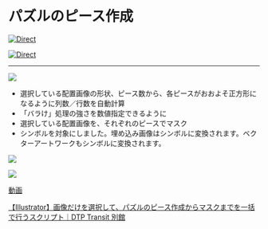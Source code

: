 # パズルのピース作成

[![Direct](https://img.shields.io/badge/Direct%20Link-SmartSliceWithPuzzlify.jsx-ffcc00.svg)](https://github.com/swwwitch/illustrator-scripts/blob/master/jsx/mask/SmartSliceWithPuzzlify.jsx)

[![Direct](https://img.shields.io/badge/Back%20to%20home-All%20scripts-cccccc.svg)](https://github.com/swwwitch/illustrator-scripts/blob/master/README.md)

---

![](https://assets.st-note.com/img/1749270024-NV1Z3LkiMF9CqzrOHvPd8gup.png?width=1200)

- 選択している配置画像の形状、ピース数から、各ピースがおおよそ正方形になるように列数／行数を自動計算
- 「バラけ」処理の強さを数値指定できるように
- 選択している配置画像を、それぞれのピースでマスク
- シンボルを対象にしました。埋め込み画像はシンボルに変換されます。ベクターアートワークもシンボルに変換されます。

![](https://assets.st-note.com/img/1749346766-uWmBYgqMxn4s7EKICrQGjvVt.png?width=1200)

![](https://assets.st-note.com/img/1749346957-H6IoUSqZDRPu1yktxBNwGfiv.png?width=1200)

[動画](https://www.youtube.com/watch?v=6PSJE333slQ)

[【Illustrator】画像だけを選択して、パズルのピース作成からマスクまでを一括で行うスクリプト｜DTP Transit 別館](https://note.com/dtp_tranist/n/n89f63325c0bc?magazine_key=mebd7eab21ea5)